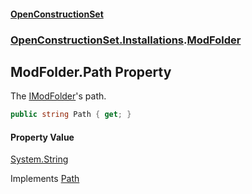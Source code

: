 #### [OpenConstructionSet](index.md 'index')
### [OpenConstructionSet.Installations](index.md#OpenConstructionSet_Installations 'OpenConstructionSet.Installations').[ModFolder](wm8mvflY+X70b3tSoQrLmA.md 'OpenConstructionSet.Installations.ModFolder')
## ModFolder.Path Property
The [IModFolder](wh7_cj0PEb2QTfOlBPaoIQ.md 'OpenConstructionSet.Installations.IModFolder')'s path.  
```csharp
public string Path { get; }
```
#### Property Value
[System.String](https://docs.microsoft.com/en-us/dotnet/api/System.String 'System.String')

Implements [Path](5sqOj8KBuZnekevk2REF7Q.md 'OpenConstructionSet.Installations.IModFolder.Path')  
